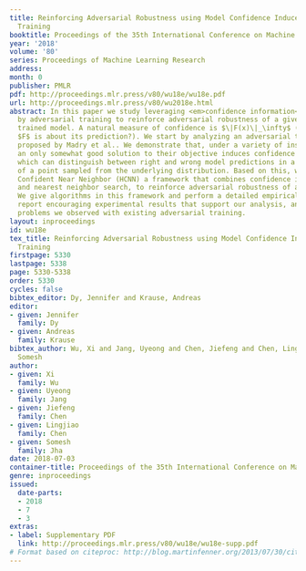 ```yaml
---
title: Reinforcing Adversarial Robustness using Model Confidence Induced by Adversarial
  Training
booktitle: Proceedings of the 35th International Conference on Machine Learning
year: '2018'
volume: '80'
series: Proceedings of Machine Learning Research
address: 
month: 0
publisher: PMLR
pdf: http://proceedings.mlr.press/v80/wu18e/wu18e.pdf
url: http://proceedings.mlr.press/v80/wu2018e.html
abstract: In this paper we study leveraging <em>confidence information</em> induced
  by adversarial training to reinforce adversarial robustness of a given adversarially
  trained model. A natural measure of confidence is $\|F(x)\|_\infty$ (i.e. how confident
  $F$ is about its prediction?). We start by analyzing an adversarial training formulation
  proposed by Madry et al.. We demonstrate that, under a variety of instantiations,
  an only somewhat good solution to their objective induces confidence to be a discriminator,
  which can distinguish between right and wrong model predictions in a neighborhood
  of a point sampled from the underlying distribution. Based on this, we propose Highly
  Confident Near Neighbor (HCNN) a framework that combines confidence information
  and nearest neighbor search, to reinforce adversarial robustness of a base model.
  We give algorithms in this framework and perform a detailed empirical study. We
  report encouraging experimental results that support our analysis, and also discuss
  problems we observed with existing adversarial training.
layout: inproceedings
id: wu18e
tex_title: Reinforcing Adversarial Robustness using Model Confidence Induced by Adversarial
  Training
firstpage: 5330
lastpage: 5338
page: 5330-5338
order: 5330
cycles: false
bibtex_editor: Dy, Jennifer and Krause, Andreas
editor:
- given: Jennifer
  family: Dy
- given: Andreas
  family: Krause
bibtex_author: Wu, Xi and Jang, Uyeong and Chen, Jiefeng and Chen, Lingjiao and Jha,
  Somesh
author:
- given: Xi
  family: Wu
- given: Uyeong
  family: Jang
- given: Jiefeng
  family: Chen
- given: Lingjiao
  family: Chen
- given: Somesh
  family: Jha
date: 2018-07-03
container-title: Proceedings of the 35th International Conference on Machine Learning
genre: inproceedings
issued:
  date-parts:
  - 2018
  - 7
  - 3
extras:
- label: Supplementary PDF
  link: http://proceedings.mlr.press/v80/wu18e/wu18e-supp.pdf
# Format based on citeproc: http://blog.martinfenner.org/2013/07/30/citeproc-yaml-for-bibliographies/
---
```

